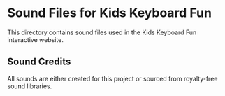 # Sound Files for Kids Keyboard Fun

This directory contains sound files used in the Kids Keyboard Fun interactive website.

## Sound Credits
All sounds are either created for this project or sourced from royalty-free sound libraries.
